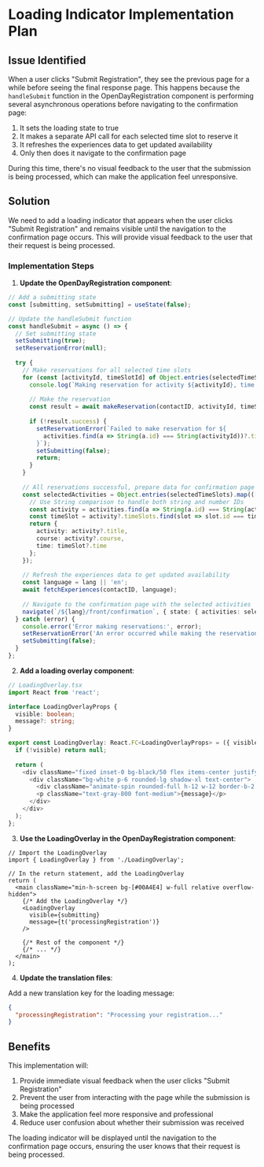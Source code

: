# Loading Indicator Implementation Plan

## Issue Identified

When a user clicks "Submit Registration", they see the previous page for a while before seeing the final response page. This happens because the `handleSubmit` function in the OpenDayRegistration component is performing several asynchronous operations before navigating to the confirmation page:

1. It sets the loading state to true
2. It makes a separate API call for each selected time slot to reserve it
3. It refreshes the experiences data to get updated availability
4. Only then does it navigate to the confirmation page

During this time, there's no visual feedback to the user that the submission is being processed, which can make the application feel unresponsive.

## Solution

We need to add a loading indicator that appears when the user clicks "Submit Registration" and remains visible until the navigation to the confirmation page occurs. This will provide visual feedback to the user that their request is being processed.

### Implementation Steps

1. **Update the OpenDayRegistration component**:

```typescript
// Add a submitting state
const [submitting, setSubmitting] = useState(false);

// Update the handleSubmit function
const handleSubmit = async () => {
  // Set submitting state
  setSubmitting(true);
  setReservationError(null);
  
  try {
    // Make reservations for all selected time slots
    for (const [activityId, timeSlotId] of Object.entries(selectedTimeSlots)) {
      console.log(`Making reservation for activity ${activityId}, time slot ${timeSlotId}`);
      
      // Make the reservation
      const result = await makeReservation(contactID, activityId, timeSlotId);
      
      if (!result.success) {
        setReservationError(`Failed to make reservation for ${
          activities.find(a => String(a.id) === String(activityId))?.title || 'activity'
        }`);
        setSubmitting(false);
        return;
      }
    }
    
    // All reservations successful, prepare data for confirmation page
    const selectedActivities = Object.entries(selectedTimeSlots).map(([activityId, timeSlotId]) => {
      // Use String comparison to handle both string and number IDs
      const activity = activities.find(a => String(a.id) === String(activityId));
      const timeSlot = activity?.timeSlots.find(slot => slot.id === timeSlotId);
      return {
        activity: activity?.title,
        course: activity?.course,
        time: timeSlot?.time
      };
    });
    
    // Refresh the experiences data to get updated availability
    const language = lang || 'en';
    await fetchExperiences(contactID, language);
    
    // Navigate to the confirmation page with the selected activities
    navigate(`/${lang}/front/confirmation`, { state: { activities: selectedActivities } });
  } catch (error) {
    console.error('Error making reservations:', error);
    setReservationError('An error occurred while making the reservations');
    setSubmitting(false);
  }
};
```

2. **Add a loading overlay component**:

```typescript
// LoadingOverlay.tsx
import React from 'react';

interface LoadingOverlayProps {
  visible: boolean;
  message?: string;
}

export const LoadingOverlay: React.FC<LoadingOverlayProps> = ({ visible, message = 'Processing...' }) => {
  if (!visible) return null;
  
  return (
    <div className="fixed inset-0 bg-black/50 flex items-center justify-center z-50">
      <div className="bg-white p-6 rounded-lg shadow-xl text-center">
        <div className="animate-spin rounded-full h-12 w-12 border-b-2 border-blue-500 mx-auto mb-4"></div>
        <p className="text-gray-800 font-medium">{message}</p>
      </div>
    </div>
  );
};
```

3. **Use the LoadingOverlay in the OpenDayRegistration component**:

```tsx
// Import the LoadingOverlay
import { LoadingOverlay } from './LoadingOverlay';

// In the return statement, add the LoadingOverlay
return (
  <main className="min-h-screen bg-[#00A4E4] w-full relative overflow-hidden">
    {/* Add the LoadingOverlay */}
    <LoadingOverlay 
      visible={submitting} 
      message={t('processingRegistration')}
    />
    
    {/* Rest of the component */}
    {/* ... */}
  </main>
);
```

4. **Update the translation files**:

Add a new translation key for the loading message:

```json
{
  "processingRegistration": "Processing your registration..."
}
```

## Benefits

This implementation will:

1. Provide immediate visual feedback when the user clicks "Submit Registration"
2. Prevent the user from interacting with the page while the submission is being processed
3. Make the application feel more responsive and professional
4. Reduce user confusion about whether their submission was received

The loading indicator will be displayed until the navigation to the confirmation page occurs, ensuring the user knows that their request is being processed.